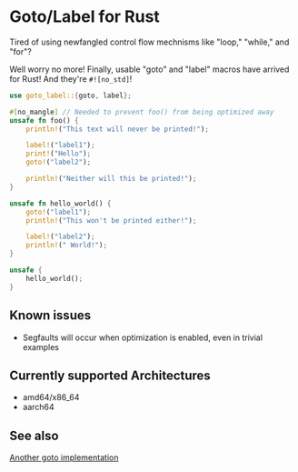 # Goto/Label for Rust

Tired of using newfangled control flow mechnisms like "loop," "while,"
and "for"?

Well worry no more! Finally, usable "goto" and "label" macros have arrived
for Rust! And they're `#![no_std]`!

```rust
use goto_label::{goto, label};

#[no_mangle] // Needed to prevent foo() from being optimized away
unsafe fn foo() {
    println!("This text will never be printed!");

    label!("label1");
    print!("Hello");
    goto!("label2");

    println!("Neither will this be printed!");
}

unsafe fn hello_world() {
    goto!("label1");
    println!("This won't be printed either!");

    label!("label2");
    println!(" World!");
}

unsafe {
    hello_world();
}
```

## Known issues

* Segfaults will occur when optimization is enabled, even in trivial examples

## Currently supported Architectures

* amd64/x86\_64
* aarch64

## See also

[Another goto implementation](https://github.com/clucompany/Goto)
